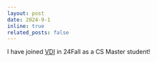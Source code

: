 ```yaml
---
layout: post
date: 2024-9-1
inline: true
related_posts: false
---
```


I have joined <a href="https://vdi.sist.shanghaitech.edu.cn/">VDI</a> in 24Fall as a CS Master student!
